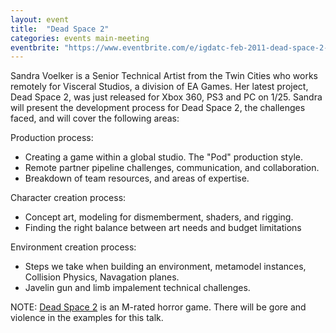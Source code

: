 ```yaml
---
layout: event
title:  "Dead Space 2"
categories: events main-meeting
eventbrite: "https://www.eventbrite.com/e/igdatc-feb-2011-dead-space-2-tickets-1075503861"
---
```


Sandra Voelker is a Senior Technical Artist from the Twin Cities who works remotely for Visceral Studios, a division of EA Games.  Her latest project, Dead Space 2, was just released for Xbox 360, PS3 and PC on 1/25.  Sandra will present the development process for Dead Space 2, the challenges faced, and will cover the following areas:

Production process:
* Creating a game within a global studio.  The "Pod" production style.
* Remote partner pipeline challenges, communication, and collaboration.
* Breakdown of team resources, and areas of expertise.

Character creation process:
* Concept art, modeling for dismemberment, shaders, and rigging.
* Finding the right balance between art needs and budget limitations

Environment creation process:
* Steps we take when building an environment, metamodel instances, Collision Physics, Navagation planes.
* Javelin gun and limb impalement technical challenges.

NOTE: [Dead Space 2](http://deadspace.ea.com/) is an M-rated horror game.  There will be gore and violence in the examples for this talk.


